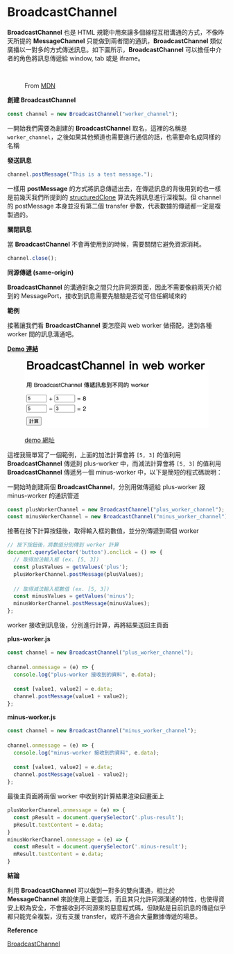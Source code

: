 # BroadcastChannel

**BroadcastChannel** 也是 HTML 規範中用來讓多個線程互相溝通的方式，不像昨天所提的 **MessageChannel** 只能做到兩者間的通訊，**BroadcastChannel** 類似廣播以一對多的方式傳送訊息。如下圖所示，**BroadcastChannel** 可以擔任中介者的角色將訊息傳遞給 window, tab 或是 iframe。

<figure><img src="https://developer.mozilla.org/en-US/docs/Web/API/Broadcast_Channel_API/broadcastchannel.png" alt=""><figcaption><p>From <a href="https://developer.mozilla.org/en-US/docs/Web/API/Broadcast_Channel_API">MDN</a></p></figcaption></figure>

**創建 BroadcastChannel**

```javascript
const channel = new BroadcastChannel("worker_channel");
```

一開始我們需要為創建的 **BroadcastChannel** 取名，這裡的名稱是 `worker_channel`，之後如果其他頻道也需要進行通信的話，也需要命名成同樣的名稱

**發送訊息**&#x20;

```javascript
channel.postMessage("This is a test message.");
```

一樣用 **postMessage** 的方式將訊息傳遞出去，在傳遞訊息的背後用到的也一樣是前幾天我們所提到的 [structuredClone](https://developer.mozilla.org/en-US/docs/Web/API/Web\_Workers\_API/Structured\_clone\_algorithm) 算法先將訊息進行深複製。但 channel 的 postMessage 本身並沒有第二個 transfer 參數，代表數據的傳遞都一定是複製過的。

**關閉訊息**

當 **BroadcastChannel** 不會再使用到的時候，需要關閉它避免資源消耗。

```javascript
channel.close();
```

**同源傳遞 (same-origin)**

**BroadcastChannel** 的溝通對象之間只允許同源頁面，因此不需要像前兩天介紹到的 MessagePort，接收到訊息需要先驗驗是否從可信任網域來的



**範例**

接著讓我們看 **BroadcastChannel** 要怎麼與 web worker 做搭配，達到各種 worker 間的訊息溝通吧。

[**Demo 連結**](https://codesandbox.io/s/broadcastchannel-in-web-worker-f9pkk3?file=/index.html)

<figure><img src=".gitbook/assets/截圖 2023-09-11 下午10.06.43.png" alt=""><figcaption><p><a href="https://codesandbox.io/s/broadcastchannel-in-web-worker-f9pkk3?file=/index.html">demo 網址</a></p></figcaption></figure>

這裡我簡單寫了一個範例，上面的加法計算會將 `[5, 3]` 的值利用 **BroadcastChannel** 傳遞到 plus-worker 中，而減法計算會將 `[5, 3]` 的值利用 **BroadcastChannel** 傳遞另一個 minus-worker 中，以下是簡短的程式碼說明：



一開始時創建兩個 **BroadcastChannel**，分別用做傳遞給 plus-worker 跟 minus-worker 的通訊管道

```javascript
const plusWorkerChannel = new BroadcastChannel("plus_worker_channel");
const minusWorkerChannel = new BroadcastChannel("minus_worker_channel");
```

接著在按下計算按鈕後，取得輸入框的數值，並分別傳遞到兩個 worker

```javascript
// 按下按鈕後，將數值分別傳到 worker 計算
document.querySelector('button').onclick = () => {
  // 取得加法輸入框 (ex. [5, 3])
  const plusValues = getValues('plus');
  plusWorkerChannel.postMessage(plusValues);

  // 取得減法輸入框數值 (ex. [5, 3])
  const minusValues = getValues('minus');
  minusWorkerChannel.postMessage(minusValues);
};
```

worker 接收到訊息後，分別進行計算，再將結果送回主頁面

**plus-worker.js**

```javascript
const channel = new BroadcastChannel("plus_worker_channel");

channel.onmessage = (e) => {
  console.log("plus-worker 接收到的資料", e.data);

  const [value1, value2] = e.data;
  channel.postMessage(value1 + value2);
};
```

**minus-worker.js**

```javascript
const channel = new BroadcastChannel("minus_worker_channel");

channel.onmessage = (e) => {
  console.log("minus-worker 接收到的資料", e.data);

  const [value1, value2] = e.data;
  channel.postMessage(value1 - value2);
};
```

最後主頁面將兩個 worker 中收到的計算結果渲染回畫面上

```javascript
plusWorkerChannel.onmessage = (e) => {
  const pResult = document.querySelector('.plus-result');
  pResult.textContent = e.data;
}
minusWorkerChannel.onmessage = (e) => {
  const mResult = document.querySelector('.minus-result');
  mResult.textContent = e.data;
}
```



**結論**

利用 **BroadcastChannel** 可以做到一對多的雙向溝通，相比於 **MessageChannel** 來說使用上更靈活，而且其只允許同源溝通的特性，也使得資安上較為安全，不會接收到不同源來的惡意程式碼，但缺點是目前訊息的傳遞似乎都只能完全複製，沒有支援 transfer，或許不適合大量數據傳遞的場景。



**Reference**

[BroadcastChannel](https://developer.mozilla.org/en-US/docs/Web/API/BroadcastChannel)
